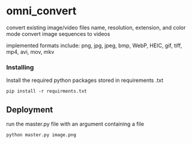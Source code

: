 # omni_convert

convert existing image/video files name, resolution, extension, and color mode
convert image sequences to videos

implemented formats include: png, jpg, jpeg, bmp, WebP, HEIC, gif, tiff, mp4, avi, mov, mkv

### Installing

Install the required python packages stored in requirements .txt

    pip install -r requirments.txt


## Deployment

run the master.py file with an argument containing a file

    python master.py image.png
